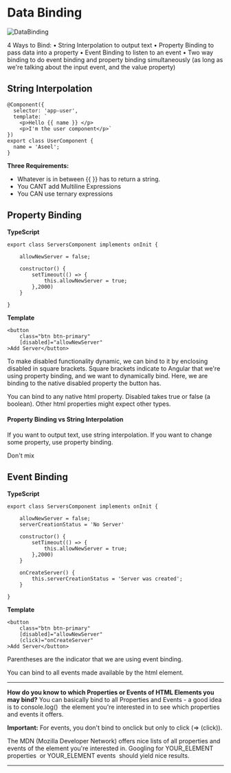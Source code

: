 # Data Binding

![DataBinding](https://i.imgur.com/YAPcE2k.png "")

4 Ways to Bind:
	•	String Interpolation to output text
	•	Property Binding to pass data into a property
	•	Event Binding to listen to an event
	•	Two way binding to do event binding and property binding simultaneously (as long as we're talking about the input event, and the value property)


## String Interpolation

```
@Component({
  selector: 'app-user',
  template: `
    <p>Hello {{ name }} </p>
    <p>I'm the user component</p>`
})
export class UserComponent {
  name = 'Aseel';
}
```

**Three Requirements:**
- Whatever is in between {{ }} has to return a string.
- You CANT add Multiline Expressions
- You CAN use ternary expressions

## Property Binding

**TypeScript**
```
export class ServersComponent implements onInit {

	allowNewServer = false;
	
	constructor() {
		setTimeout(() => {
			this.allowNewServer = true;
		},2000)
	}

}
```

**Template**
```
<button
	class="btn btn-primary"
	[disabled]="allowNewServer" 
>Add Server</button>
```

To make disabled functionality dynamic, we can bind to it by enclosing disabled in square brackets. Square brackets indicate to Angular that we're using property binding, and we want to dynamically bind. Here, we are binding to the native disabled property the button has. 

You can bind to any native html property. Disabled takes true or false (a boolean). Other html properties might expect other types.

#### Property Binding vs String Interpolation

If you want to output text, use string interpolation. If you want to change some property, use property binding. 

Don't mix

## Event Binding

**TypeScript**
```
export class ServersComponent implements onInit {

	allowNewServer = false;
	serverCreationStatus = 'No Server'
	
	constructor() {
		setTimeout(() => {
			this.allowNewServer = true;
		},2000)
	}
	
	onCreateServer() {
		this.serverCreationStatus = 'Server was created';
	}

}
```

**Template**
```
<button
	class="btn btn-primary"
	[disabled]="allowNewServer" 
	(click)="onCreateServer"
>Add Server</button>
```

Parentheses are the indicator that we are using event binding.

You can bind to all events made available by the html element. 


---
**How do you know to which Properties or Events of HTML Elements you may bind?**
You can basically bind to all Properties and Events - a good idea is to console.log()  the element you're interested in to see which properties and events it offers.

**Important:** For events, you don't bind to onclick but only to click (=> (click)).

The MDN (Mozilla Developer Network) offers nice lists of all properties and events of the element you're interested in. Googling for YOUR_ELEMENT properties  or YOUR_ELEMENT events  should yield nice results.

---


